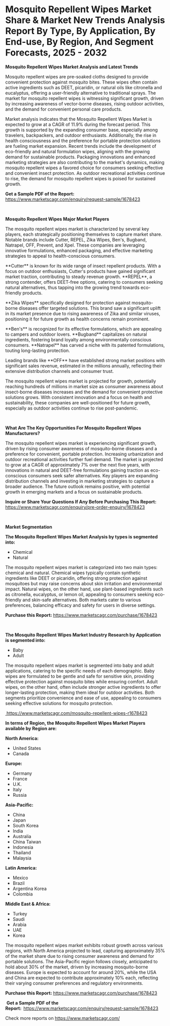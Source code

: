 <p><h1>Mosquito Repellent Wipes Market Share & Market New Trends Analysis Report By Type, By Application, By End-use, By Region, And Segment Forecasts, 2025 - 2032</h1></p><p><strong>Mosquito Repellent Wipes Market Analysis and Latest Trends</strong></p>
<p><p>Mosquito repellent wipes are pre-soaked cloths designed to provide convenient protection against mosquito bites. These wipes often contain active ingredients such as DEET, picaridin, or natural oils like citronella and eucalyptus, offering a user-friendly alternative to traditional sprays. The market for mosquito repellent wipes is witnessing significant growth, driven by increasing awareness of vector-borne diseases, rising outdoor activities, and the demand for convenient personal care products.</p><p>Market analysis indicates that the Mosquito Repellent Wipes Market is expected to grow at a CAGR of 11.9% during the forecast period. This growth is supported by the expanding consumer base, especially among travelers, backpackers, and outdoor enthusiasts. Additionally, the rise in health consciousness and the preference for portable protection solutions are fueling market expansion. Recent trends include the development of eco-friendly and natural formulation wipes, aligning with the growing demand for sustainable products. Packaging innovations and enhanced marketing strategies are also contributing to the market's dynamics, making mosquito repellent wipes a favored choice for consumers seeking effective and convenient insect protection. As outdoor recreational activities continue to rise, the demand for mosquito repellent wipes is poised for sustained growth.</p></p>
<p><strong>Get a Sample PDF of the Report:&nbsp;</strong> <a href="https://www.marketscagr.com/enquiry/request-sample/1678423?utm_campaign=1901&utm_medium=2&utm_source=Github&utm_content=ia&utm_term=07022025&utm_id=mosquito-repellent-wipes">https://www.marketscagr.com/enquiry/request-sample/1678423</a></p>
<p>&nbsp;</p>
<p><strong>Mosquito Repellent Wipes Major Market Players</strong></p>
<p><p>The mosquito repellent wipes market is characterized by several key players, each strategically positioning themselves to capture market share. Notable brands include Cutter, REPEL, Zika Wipes, Ben's, Bugband, Natrapel, OFF, Prevent, and Xpel. These companies are leveraging innovative formulations, enhanced packaging, and effective marketing strategies to appeal to health-conscious consumers.</p><p>**Cutter** is known for its wide range of insect repellent products. With a focus on outdoor enthusiasts, Cutter's products have gained significant market traction, contributing to steady revenue growth. **REPEL**, a strong contender, offers DEET-free options, catering to consumers seeking natural alternatives, thus tapping into the growing trend towards eco-friendly products.</p><p>**Zika Wipes** specifically designed for protection against mosquito-borne diseases offer targeted solutions. This brand saw a significant uplift in its market presence due to rising awareness of Zika and similar viruses, positioning it for future growth as health concerns remain prominent.</p><p>**Ben's** is recognized for its effective formulations, which are appealing to campers and outdoor lovers. **Bugband** capitalizes on natural ingredients, fostering brand loyalty among environmentally conscious consumers. **Natrapel** has carved a niche with its patented formulations, touting long-lasting protection.</p><p>Leading brands like **OFF** have established strong market positions with significant sales revenue, estimated in the millions annually, reflecting their extensive distribution channels and consumer trust.</p><p>The mosquito repellent wipes market is projected for growth, potentially reaching hundreds of millions in market size as consumer awareness about insect-borne diseases increases and the demand for convenient protective solutions grows. With consistent innovation and a focus on health and sustainability, these companies are well-positioned for future growth, especially as outdoor activities continue to rise post-pandemic.</p></p>
<p>&nbsp;</p>
<p><strong>What Are The Key Opportunities For Mosquito Repellent Wipes Manufacturers?</strong></p>
<p><p>The mosquito repellent wipes market is experiencing significant growth, driven by rising consumer awareness of mosquito-borne diseases and a preference for convenient, portable protection. Increasing urbanization and outdoor recreational activities further fuel demand. The market is projected to grow at a CAGR of approximately 7% over the next five years, with innovations in natural and DEET-free formulations gaining traction as eco-conscious consumers seek safer alternatives. Key players are expanding distribution channels and investing in marketing strategies to capture a broader audience. The future outlook remains positive, with potential growth in emerging markets and a focus on sustainable products.</p></p>
<p><strong>Inquire or Share Your Questions If Any Before Purchasing This Report:</strong> <a href="https://www.marketscagr.com/enquiry/pre-order-enquiry/1678423?utm_campaign=1901&utm_medium=2&utm_source=Github&utm_content=ia&utm_term=07022025&utm_id=mosquito-repellent-wipes">https://www.marketscagr.com/enquiry/pre-order-enquiry/1678423</a></p>
<p>&nbsp;</p>
<p><strong>Market Segmentation</strong></p>
<p><strong>The Mosquito Repellent Wipes Market Analysis by types is segmented into:</strong></p>
<p><ul><li>Chemical</li><li>Natural</li></ul></p>
<p><p>The mosquito repellent wipes market is categorized into two main types: chemical and natural. Chemical wipes typically contain synthetic ingredients like DEET or picaridin, offering strong protection against mosquitoes but may raise concerns about skin irritation and environmental impact. Natural wipes, on the other hand, use plant-based ingredients such as citronella, eucalyptus, or lemon oil, appealing to consumers seeking eco-friendly and skin-safe alternatives. Both markets cater to various preferences, balancing efficacy and safety for users in diverse settings.</p></p>
<p><strong>Purchase this Report:&nbsp;</strong><a href="https://www.marketscagr.com/purchase/1678423?utm_campaign=1901&utm_medium=2&utm_source=Github&utm_content=ia&utm_term=07022025&utm_id=mosquito-repellent-wipes">https://www.marketscagr.com/purchase/1678423</a></p>
<p>&nbsp;</p>
<p><strong>The Mosquito Repellent Wipes Market Industry Research by Application is segmented into:</strong></p>
<p><ul><li>Baby</li><li>Adult</li></ul></p>
<p><p>The mosquito repellent wipes market is segmented into baby and adult applications, catering to the specific needs of each demographic. Baby wipes are formulated to be gentle and safe for sensitive skin, providing effective protection against mosquito bites while ensuring comfort. Adult wipes, on the other hand, often include stronger active ingredients to offer longer-lasting protection, making them ideal for outdoor activities. Both segments prioritize convenience and ease of use, appealing to consumers seeking effective solutions for mosquito protection.</p></p>
<p><a href="https://www.marketscagr.com/mosquito-repellent-wipes-r1678423?utm_campaign=1901&utm_medium=2&utm_source=Github&utm_content=ia&utm_term=07022025&utm_id=mosquito-repellent-wipes">&nbsp;https://www.marketscagr.com/mosquito-repellent-wipes-r1678423</a></p>
<p><strong>In terms of Region, the Mosquito Repellent Wipes Market Players available by Region are:</strong></p>
<p>
    <p> <strong> North America: </strong>
        <ul>
            <li>United States</li>
            <li>Canada</li>
        </ul>
        </p> 
    <p> <strong> Europe: </strong>
        <ul>
            <li>Germany</li>
            <li>France</li>
            <li>U.K.</li>
            <li>Italy</li>
            <li>Russia</li>
        </ul>
        </p> 
    <p> <strong> Asia-Pacific: </strong>
        <ul>
            <li>China</li>
            <li>Japan</li>
            <li>South Korea</li>
            <li>India</li>
            <li>Australia</li>
            <li>China Taiwan</li>
            <li>Indonesia</li>
            <li>Thailand</li>
            <li>Malaysia</li>
        </ul>
        </p> 
    <p> <strong> Latin America: </strong>
        <ul>
            <li>Mexico</li>
            <li>Brazil</li>
            <li>Argentina Korea</li>
            <li>Colombia</li>
        </ul>
        </p> 
    <p> <strong> Middle East & Africa: </strong>
        <ul>
            <li>Turkey</li>
            <li>Saudi</li>
            <li>Arabia</li>
            <li>UAE</li>
            <li>Korea</li>
        </ul>
    </p>
    </p>
<p><p>The mosquito repellent wipes market exhibits robust growth across various regions, with North America projected to lead, capturing approximately 35% of the market share due to rising consumer awareness and demand for portable solutions. The Asia-Pacific region follows closely, anticipated to hold about 30% of the market, driven by increasing mosquito-borne diseases. Europe is expected to account for around 20%, while the USA and China are expected to contribute approximately 10% each, reflecting their varying consumer preferences and regulatory environments.</p></p>
<p><strong>Purchase this Report: </strong><a href="https://www.marketscagr.com/purchase/1678423?utm_campaign=1901&utm_medium=2&utm_source=Github&utm_content=ia&utm_term=07022025&utm_id=mosquito-repellent-wipes">https://www.marketscagr.com/purchase/1678423</a></p>
<p>&nbsp;<strong>Get a Sample PDF of the Report:&nbsp;&nbsp;</strong><a href="https://www.marketscagr.com/enquiry/request-sample/1678423?utm_campaign=1901&utm_medium=2&utm_source=Github&utm_content=ia&utm_term=07022025&utm_id=mosquito-repellent-wipes">https://www.marketscagr.com/enquiry/request-sample/1678423</a></p>
<p><strong></strong></p>
<p>Check more reports on <a href="https://www.marketscagr.com/?utm_campaign=1901&utm_medium=2&utm_source=Github&utm_content=ia&utm_term=07022025&utm_id=mosquito-repellent-wipes">https://www.marketscagr.com/</a></p>